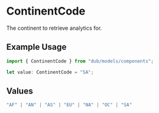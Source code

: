 # ContinentCode

The continent to retrieve analytics for.

## Example Usage

```typescript
import { ContinentCode } from "dub/models/components";

let value: ContinentCode = "SA";
```

## Values

```typescript
"AF" | "AN" | "AS" | "EU" | "NA" | "OC" | "SA"
```